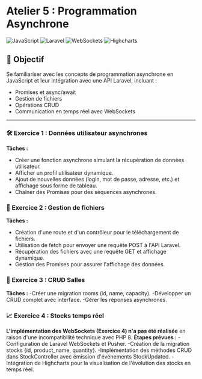 # Atelier 5 : Programmation Asynchrone
![JavaScript](https://img.shields.io/badge/JavaScript-ES6+-yellow)
![Laravel](https://img.shields.io/badge/Laravel-8.x-red)
![WebSockets](https://img.shields.io/badge/WebSockets-Pusher-blueviolet)
![Highcharts](https://img.shields.io/badge/Visualisation-Highcharts-green)
## 📌 Objectif
Se familiariser avec les concepts de programmation asynchrone en JavaScript et leur intégration avec une API Laravel, incluant :
- Promises et async/await
- Gestion de fichiers
- Opérations CRUD
- Communication en temps réel avec WebSockets

---
### 🛠️ Exercice 1 : Données utilisateur asynchrones
**Tâches :**
- Créer une fonction asynchrone simulant la récupération de données utilisateur.
- Afficher un profil utilisateur dynamique.
- Ajout de nouvelles données (login, mot de passe, adresse, etc.) et affichage sous forme de tableau.
- Chaîner des Promises pour des séquences asynchrones.

### 📂 Exercice 2 : Gestion de fichiers
**Tâches :**
- Création d'une route et d'un contrôleur pour le téléchargement de fichiers.
- Utilisation de fetch pour envoyer une requête POST à l'API Laravel. 
- Récupération des fichiers avec une requête GET et affichage dynamique. 
- Gestion des Promises pour assurer l'affichage des données.

###  🏫 Exercice 3 : CRUD Salles
**Tâches :**
-Créer une migration rooms (id, name, capacity).
-Développer un CRUD complet avec interface.
-Gérer les réponses asynchrones.

### 📈 Exercice 4 : Stocks temps réel
**L'implémentation des WebSockets (Exercice 4) n'a pas été réalisée** en raison d'une incompatibilité technique avec PHP 8.
 **Étapes prévues :**
-Configuration de Laravel WebSockets et Pusher. 
-Création de la migration stocks {id, product_name, quantity}. 
-Implémentation des méthodes CRUD dans StockController avec émission d'événements StockUpdated. 
-Intégration de Highcharts pour la visualisation de l'évolution des stocks en temps réel.

